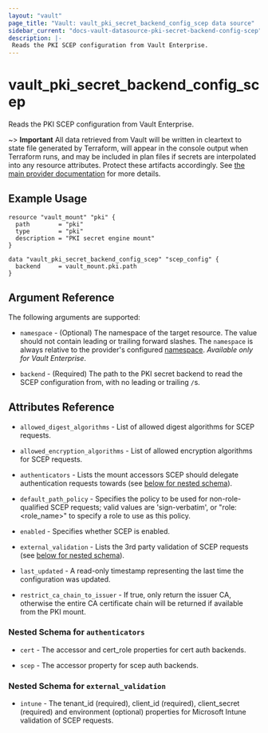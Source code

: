```yaml
---
layout: "vault"
page_title: "Vault: vault_pki_secret_backend_config_scep data source"
sidebar_current: "docs-vault-datasource-pki-secret-backend-config-scep"
description: |-
 Reads the PKI SCEP configuration from Vault Enterprise. 
---
```


# vault\_pki\_secret\_backend\_config\_scep

Reads the PKI SCEP configuration from Vault Enterprise.

~> **Important** All data retrieved from Vault will be
written in cleartext to state file generated by Terraform, will appear in
the console output when Terraform runs, and may be included in plan files
if secrets are interpolated into any resource attributes.
Protect these artifacts accordingly. See
[the main provider documentation](../index.html)
for more details.

## Example Usage

```hcl
resource "vault_mount" "pki" {
  path        = "pki"
  type        = "pki"
  description = "PKI secret engine mount"
}

data "vault_pki_secret_backend_config_scep" "scep_config" {
  backend     = vault_mount.pki.path
}
```

## Argument Reference

The following arguments are supported:

* `namespace` - (Optional) The namespace of the target resource.
  The value should not contain leading or trailing forward slashes.
  The `namespace` is always relative to the provider's configured [namespace](/docs/providers/vault/index.html#namespace).
  *Available only for Vault Enterprise*.

* `backend` - (Required) The path to the PKI secret backend to
  read the SCEP configuration from, with no leading or trailing `/`s.
 
## Attributes Reference

* `allowed_digest_algorithms` - List of allowed digest algorithms for SCEP requests.

* `allowed_encryption_algorithms` - List of allowed encryption algorithms for SCEP requests.

* `authenticators` - Lists the mount accessors SCEP should delegate authentication requests towards (see [below for nested schema](#nestedatt--authenticators)).
 
* `default_path_policy` - Specifies the policy to be used for non-role-qualified SCEP requests; valid values are 'sign-verbatim', or "role:<role_name>" to specify a role to use as this policy.

* `enabled` - Specifies whether SCEP is enabled.

* `external_validation` - Lists the 3rd party validation of SCEP requests (see [below for nested schema](#nestedatt--externalvalidation)).

* `last_updated` - A read-only timestamp representing the last time the configuration was updated.

* `restrict_ca_chain_to_issuer` - If true, only return the issuer CA, otherwise the entire CA certificate chain will be returned if available from the PKI mount.


<a id="nestedatt--authenticators"></a>
### Nested Schema for `authenticators`

* `cert` - The accessor and cert_role properties for cert auth backends.
 
* `scep` - The accessor property for scep auth backends.

<a id="nestedatt--externalvalidation"></a>
### Nested Schema for `external_validation`

* `intune` - The tenant_id (required), client_id (required), client_secret (required) and environment (optional) properties for Microsoft Intune validation of SCEP requests.

